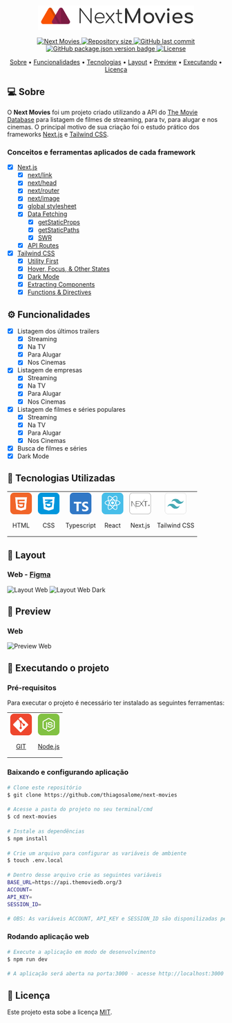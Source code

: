 <!-- Logo -->
<p align="center">
  <img src="./.github/logo.png" alt="Next Movies" title="Next Movies">
</p>

<!-- Badges -->
<p align="center">
  <a href="http://next-movies.thiagosalome.vercel.app/" target="_blank"><img alt="Next Movies" title="Next Movies" src="https://img.shields.io/badge/Aplica%C3%A7%C3%A3o-Next Movies-FA5302" />
  <img alt="Repository size" src="https://img.shields.io/github/repo-size/thiagosalome/next-movies?color=FA5302">
  <img alt="GitHub last commit" src="https://img.shields.io/github/last-commit/thiagosalome/next-movies?color=FA5302">
  <img alt="GitHub package.json version badge" src="https://img.shields.io/github/downloads/thiagosalome/next-movies/total?color=FA5302">
  <img alt="License" src="https://img.shields.io/badge/license-MIT-FA5302?color=FA5302">
</p>

<!-- Indice-->
<p align="center">
 <a href="#computer-sobre">Sobre</a> •
 <a href="#gear-funcionalidades">Funcionalidades</a> •
 <a href="#wrench-tecnologias-utilizadas">Tecnologias</a> •
 <a href="#art-layout">Layout</a> •  
 <a href="#movie_camera-preview">Preview</a> •
 <a href="#rocket-executando-o-projeto">Executando</a> •
 <a href="#memo-licença">Licença</a>
</p>

## :computer: Sobre

O **Next Movies** foi um projeto criado utilizando a API do [The Movie Database](https://developers.themoviedb.org/3) para listagem de filmes de streaming, para tv, para alugar e nos cinemas. O principal motivo de sua criação foi o estudo prático dos frameworks [Next.js](https://nextjs.org/) e [Tailwind CSS](https://tailwindcss.com/).

### Conceitos e ferramentas aplicados de cada framework

- [x] [Next.js](https://nextjs.org/)
  - [x] [next/link](https://nextjs.org/docs/api-reference/next/link)
  - [x] [next/head](https://nextjs.org/docs/api-reference/next/head)
  - [x] [next/router](https://nextjs.org/docs/api-reference/next/router)
  - [x] [next/image](https://nextjs.org/docs/api-reference/next/image)
  - [x] [global stylesheet](https://nextjs.org/docs/basic-features/built-in-css-support#adding-a-global-stylesheet)
  - [x] [Data Fetching](https://nextjs.org/docs/basic-features/data-fetching)
    - [x] [getStaticProps](https://nextjs.org/docs/basic-features/data-fetching#getstaticprops-static-generation)
    - [x] [getStaticPaths](https://nextjs.org/docs/basic-features/data-fetching#getstaticpaths-static-generation)
    - [x] [SWR](https://nextjs.org/docs/basic-features/data-fetching#swr)
  - [x] [API Routes](https://nextjs.org/docs/api-routes/introduction)
- [x] [Tailwind CSS](https://tailwindcss.com/)
  - [x] [Utility First](https://tailwindcss.com/docs/utility-first)
  - [x] [Hover, Focus, & Other States](https://tailwindcss.com/docs/hover-focus-and-other-states)
  - [x] [Dark Mode](https://tailwindcss.com/docs/dark-mode)
  - [x] [Extracting Components](https://tailwindcss.com/docs/extracting-components)
  - [x] [Functions & Directives](https://tailwindcss.com/docs/functions-and-directives)

## :gear: Funcionalidades

- [x] Listagem dos últimos trailers
  - [x] Streaming
  - [x] Na TV
  - [x] Para Alugar
  - [x] Nos Cinemas
- [x] Listagem de empresas
  - [x] Streaming
  - [x] Na TV
  - [x] Para Alugar
  - [x] Nos Cinemas
- [x] Listagem de filmes e séries populares
  - [x] Streaming
  - [x] Na TV
  - [x] Para Alugar
  - [x] Nos Cinemas
- [x] Busca de filmes e séries
- [x] Dark Mode

## :wrench: Tecnologias Utilizadas

<table>
  <tbody>
    <tr>
      <td align="center">
        <img src="https://raw.githubusercontent.com/thiagosalome/technologies-icons/master/html.png" width='50' alt="HTML">
        <p>HTML</p>
      </td>
      <td align="center">
        <img src="https://raw.githubusercontent.com/thiagosalome/technologies-icons/master/css.png" width='50' alt="CSS">
        <p>CSS</p>
      </td>
      <td align="center">
        <img src="https://raw.githubusercontent.com/thiagosalome/technologies-icons/master/typescript.png" width='50' alt="TypeScript">
        <p>Typescript</p>
      </td>
      <td align="center">
        <img src="https://raw.githubusercontent.com/thiagosalome/technologies-icons/master/react-base.png" width='50' alt="React">
        <p>React</p>
      </td>
      <td align="center">
        <img src="https://raw.githubusercontent.com/thiagosalome/technologies-icons/master/next.png" width='50' alt="Next.js">
        <p>Next.js</p>
      </td>
      <td align="center">
        <img src="https://raw.githubusercontent.com/thiagosalome/technologies-icons/master/tailwind.png" width='50' alt="Tailwind CSS">
        <p>Tailwind CSS</p>
      </td>
    </tr>
  </tbody>
</table>

## :art: Layout

### Web - [Figma](https://www.figma.com/file/TVPfivjWKVy57gw7Cf8to1/Next-Movies?node-id=1%3A14)

<img src="./.github/layout-web-mobile.png" alt="Layout Web" title="Layout Web">
<img src="./.github/layout-web-mobile-dark.png" alt="Layout Web Dark" title="Layout Web Dark">

## :movie_camera: Preview

### Web

<img src="./.github/preview-web.gif" alt="Preview Web" title="Preview Web">

## :rocket: Executando o projeto

### Pré-requisitos

Para executar o projeto é necessário ter instalado as seguintes ferramentas:

<table>
  <tbody>
    <tr>
      <td align="center">
        <a href='https://git-scm.com/downloads' target='_blank'>
          <img src="https://raw.githubusercontent.com/thiagosalome/technologies-icons/master/git.png" width='50' alt="GIT">
          <p>GIT</p>
        </a>
      </td>
      <td>
        <a href='https://git-scm.com/downloads' target='_blank'>
          <img src="https://raw.githubusercontent.com/thiagosalome/technologies-icons/master/node.png" width='50' alt="Node.js">
          <p>Node.js</p>
        </a>
      </td>
    </tr>
  </tbody>
</table>

### Baixando e configurando aplicação

```bash
# Clone este repositório
$ git clone https://github.com/thiagosalome/next-movies

# Acesse a pasta do projeto no seu terminal/cmd
$ cd next-movies

# Instale as dependências
$ npm install

# Crie um arquivo para configurar as variáveis de ambiente
$ touch .env.local

# Dentro desse arquivo crie as seguintes variáveis
BASE_URL=https://api.themoviedb.org/3
ACCOUNT=
API_KEY=
SESSION_ID=

# OBS: As variáveis ACCOUNT, API_KEY e SESSION_ID são disponilizadas pela api do The Movie Database. Logo após criar uma conta, vá em https://www.themoviedb.org/settings/api e esses dados estarão lá.
```

### Rodando aplicação web

```bash
# Execute a aplicação em modo de desenvolvimento
$ npm run dev

# A aplicação será aberta na porta:3000 - acesse http://localhost:3000
```

## :memo: Licença

Este projeto esta sobe a licença [MIT](./LICENCE).
